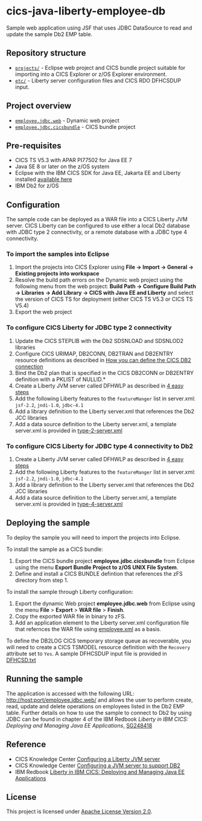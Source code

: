 cics-java-liberty-employee-db
=====================

Sample web application using JSF that uses JDBC DataSource to read and update the sample Db2 EMP table.

## Repository structure

* [`projects/`](projects) - Eclipse web project and CICS bundle project suitable for importing into a CICS Explorer or z/OS Explorer environment. 
* [`etc/`](etc) - Liberty server configuration files and CICS RDO DFHCSDUP input.

## Project overview

* [`employee.jdbc.web`](projects/employee.jdbc.web) - Dynamic web project
* [`employee.jdbc.cicsbundle`](projects/employee.jdbc.cicsbundle) - CICS bundle project 

## Pre-requisites
* CICS TS V5.3 with APAR PI77502 for Java EE 7 
* Java SE 8 or later on the z/OS system
* Eclipse with the IBM CICS SDK for Java EE, Jakarta EE and Liberty installed [available here](https://developer.ibm.com/mainframe/products/downloads)
* IBM Db2 for z/OS 

## Configuration
The sample code can be deployed as a WAR file into a CICS Liberty JVM server. CICS Liberty can be configured to use either a local Db2 database with 
JDBC type 2 connectivity,  or a remote database with a JDBC type 4 connectivity. 


### To import the samples into Eclipse
1. Import the projects into CICS Explorer using **File -> Import -> General -> Existing projects into workspace**
1. Resolve the build path errors on the Dynamic web project using the following menu from the web project:
 **Build Path -> Configure Build Path -> Libraries -> Add Library -> CICS with Java EE and Liberty** and select the version of
 CICS TS for deployment (either CICS TS V5.3 or CICS TS V5.4)
1. Export the web project 

### To configure CICS Liberty for JDBC type 2 connectivity 
1. Update the CICS STEPLIB with the Db2 SDSNLOAD and SDSNLOD2 libraries
1. Configure CICS URIMAP, DB2CONN, DB2TRAN and DB2ENTRY resource definitions as described in [How you can define the CICS DB2 connection](https://www.ibm.com/support/knowledgecenter/en/SSGMCP_5.4.0/configuring/databases/dfhtk2c.html)
1. Bind the Db2 plan that is specified in the CICS DB2CONN or DB2ENTRY definition with a PKLIST of NULLID.* 
1. Create a Liberty JVM server called DFHWLP as described in [4 easy steps](https://developer.ibm.com/cics/2015/06/04/starting-a-cics-liberty-jvm-server-in-4-easy-steps/)
1. Add the following Liberty features to the `featureManger` list in server.xml: `jsf-2.2`, `jndi-1.0`, `jdbc-4.1` 
1. Add a library definition to the Liberty server.xml that references the Db2 JCC libraries
1. Add a data source definition to the Liberty server.xml, a template server.xml is provided in [type-2-server.xml](etc/Liberty/type-2-server.xml) 


### To configure CICS Liberty for JDBC type 4 connectivity to Db2
1. Create a Liberty JVM server called DFHWLP as described in [4 easy steps](https://developer.ibm.com/cics/2015/06/04/starting-a-cics-liberty-jvm-server-in-4-easy-steps/)
1. Add the following Liberty features to the `featureManger` list in server.xml: `jsf-2.2`, `jndi-1.0`, `jdbc-4.1` 
1. Add a library definition to the Liberty server.xml that references the Db2 JCC libraries
1. Add a data source definition to the Liberty server.xml, a template server.xml is provided in [type-4-server.xml](etc/Liberty/type-4-server.xml) 

## Deploying the sample

To deploy the sample you will need to import the projects into Eclipse. 

To install the sample as a CICS bundle:

1. Export the CICS bundle project **employee.jdbc.cicsbundle** from Eclipse using the menu **Export Bundle Project to z/OS UNIX File System**.
1. Define and install a CICS BUNDLE defintion that references the zFS directory from step 1.

To install the sample through Liberty configuration:

1. Export the dynamic Web project **employee.jdbc.web** from Eclipse using the menu **File** > **Export** > **WAR file** > **Finish**.
1. Copy the exported WAR file in binary to zFS.
1. Add an application element to the Liberty server.xml configuration file that refernces the WAR file using [employee.xml](etc/Liberty/employee.xml) as a basis.

To define the DB2LOG CICS temporary storage queue as recoverable, you will need to create a CICS TSMODEL resource definition with the ```Recovery``` attribute set to ```Yes```.
A sample DFHCSDUP input file is provided in [DFHCSD.txt](etc/RDO/DFHCSD.txt) 

## Running the sample
The application is accessed with the following URL: [http://host:port/employee.jdbc.web/](http://host:port/employee.jdbc.web/)
and allows the user to perform create, read, update and delete operations on employees listed in the Db2 EMP table. 
Further details on how to use the sample to connect to Db2 by using JDBC can be found in chapter 4 of the IBM Redbook *Liberty in IBM CICS: Deploying and Managing Java EE Applications*, [SG248418](http://www.redbooks.ibm.com/abstracts/sg248418.html)


## Reference
*  CICS Knowledge Center [Configuring a Liberty JVM server](https://www.ibm.com/support/knowledgecenter/SSGMCP_5.4.0/configuring/java/config_jvmserver_liberty.html)
*  CICS Knowledge Center [Configuring a JVM server to support DB2](https://www.ibm.com/support/knowledgecenter/en/SSGMCP_5.4.0/applications/developing/database/dfhtk4b.html)
*  IBM Redbook [Liberty in IBM CICS: Deploying and Managing Java EE Applications](http://www.redbooks.ibm.com/abstracts/sg248418.html)

## License
This project is licensed under [Apache License Version 2.0](LICENSE).

